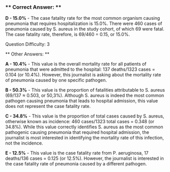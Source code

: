 ### ** Correct Answer: **

**D - 15.0%** - The case fatality rate for the most common organism causing pneumonia that requires hospitalization is 15.0%. There were 460 cases of pneumonia caused by S. aureus in the study cohort, of which 69 were fatal. The case fatality rate, therefore, is 69/460 = 0.15, or 15.0%.

Question Difficulty: 3

** Other Answers: **

**A - 10.4%** - This value is the overall mortality rate for all patients of pneumonia that were admitted to the hospital: 137 deaths/1323 cases = 0.104 (or 10.4%). However, this journalist is asking about the mortality rate of pneumonia caused by one specific pathogen.

**B - 50.3%** - This value is the proportion of fatalities attributable to S. aureus (69/137 ≈ 0.503, or 50,3%). Although S. aureus is indeed the most common pathogen causing pneumonia that leads to hospital admission, this value does not represent the case fatality rate.

**C - 34.8%** - This value is the proportion of total cases caused by S. aureus, otherwise known as incidence: 460 cases/1323 total cases = 0.348 (or 34.8%). While this value correctly identifies S. aureus as the most common pathogenic causing pneumonia that required hospital admission, the journalist is most interested in identifying the mortality rate of this infection, not the incidence.

**E - 12.5%** - This value is the case fatality rate from P. aeruginosa, 17 deaths/136 cases = 0.125 (or 12.5%). However, the journalist is interested in the case fatality rate of pneumonia caused by a different pathogen.

